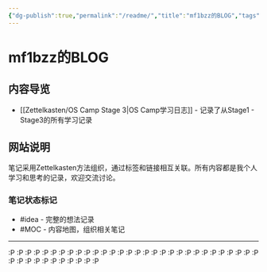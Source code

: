 ```yaml
---
{"dg-publish":true,"permalink":"/readme/","title":"mf1bzz的BLOG","tags":["gardenEntry"]}
---
```


# mf1bzz的BLOG
## 内容导览

- [[Zettelkasten/OS Camp Stage 3\|OS Camp学习日志]] - 记录了从Stage1 - Stage3的所有学习记录

## 网站说明

笔记采用Zettelkasten方法组织，通过标签和链接相互关联。所有内容都是我个人学习和思考的记录，欢迎交流讨论。


### 笔记状态标记

- #idea - 完整的想法记录
- #MOC - 内容地图，组织相关笔记

---
:P :P :P :P :P :P :P :P :P :P :P :P :P :P :P :P :P :P :P :P :P :P :P :P :P :P :P :P :P :P :P :P :P :P :P :P :P :P :P :P :P